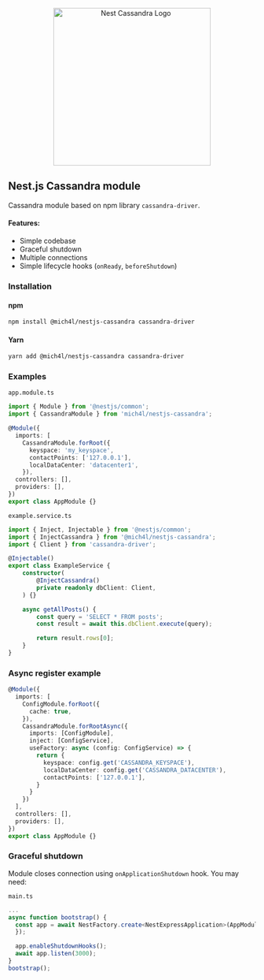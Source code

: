 <p align="center">
  <img src="https://user-images.githubusercontent.com/43048524/136818805-b9fc463e-3829-4dab-b943-f5e18425c6ff.png" width="320" alt="Nest Cassandra Logo" />
</p>

## Nest.js Cassandra module
Cassandra module based on npm library `cassandra-driver`.

#### Features:
- Simple codebase
- Graceful shutdown
- Multiple connections
- Simple lifecycle hooks (`onReady`, `beforeShutdown`)

### Installation
#### npm
```bash
npm install @mich4l/nestjs-cassandra cassandra-driver
```

#### Yarn
```bash
yarn add @mich4l/nestjs-cassandra cassandra-driver
```

### Examples
`app.module.ts`
```ts
import { Module } from '@nestjs/common';
import { CassandraModule } from 'mich4l/nestjs-cassandra';

@Module({
  imports: [
    CassandraModule.forRoot({
      keyspace: 'my_keyspace',
      contactPoints: ['127.0.0.1'],
      localDataCenter: 'datacenter1',
    }),
  controllers: [],
  providers: [],
})
export class AppModule {}
```

`example.service.ts`
```ts
import { Inject, Injectable } from '@nestjs/common';
import { InjectCassandra } from '@mich4l/nestjs-cassandra';
import { Client } from 'cassandra-driver';

@Injectable()
export class ExampleService {
    constructor(
        @InjectCassandra()
        private readonly dbClient: Client,
    ) {}

    async getAllPosts() {
        const query = 'SELECT * FROM posts';
        const result = await this.dbClient.execute(query);

        return result.rows[0];
    }
}
```

### Async register example
```ts
@Module({
  imports: [
    ConfigModule.forRoot({
      cache: true,
    }),
    CassandraModule.forRootAsync({
      imports: [ConfigModule],
      inject: [ConfigService],
      useFactory: async (config: ConfigService) => {
        return {
          keyspace: config.get('CASSANDRA_KEYSPACE'),
          localDataCenter: config.get('CASSANDRA_DATACENTER'),
          contactPoints: ['127.0.0.1'],
        }
      }
    })
  ],
  controllers: [],
  providers: [],
})
export class AppModule {}
```

### Graceful shutdown
Module closes connection using `onApplicationShutdown` hook. You may need:

`main.ts`
```ts
...
async function bootstrap() {
  const app = await NestFactory.create<NestExpressApplication>(AppModule, {
  });

  app.enableShutdownHooks();
  await app.listen(3000);
}
bootstrap();
```
